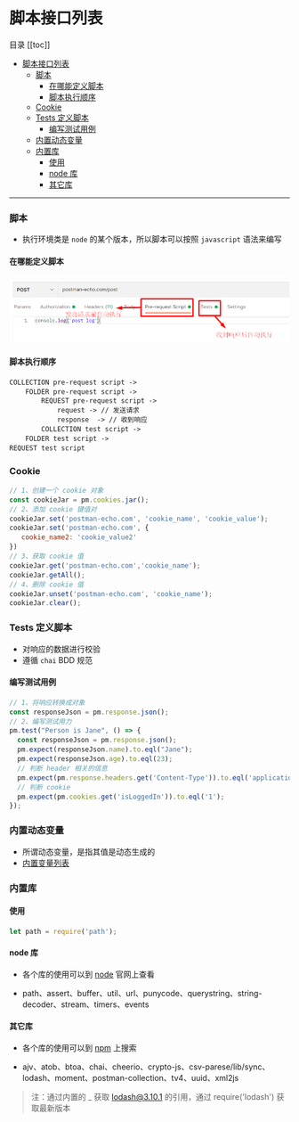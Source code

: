 

# 脚本接口列表

目录
[[toc]]
- [脚本接口列表](#脚本接口列表)
    - [脚本](#脚本)
      - [在哪能定义脚本](#在哪能定义脚本)
      - [脚本执行顺序](#脚本执行顺序)
    - [Cookie](#cookie)
    - [Tests 定义脚本](#tests-定义脚本)
      - [编写测试用例](#编写测试用例)
    - [内置动态变量](#内置动态变量)
    - [内置库](#内置库)
      - [使用](#使用)
      - [node 库](#node-库)
      - [其它库](#其它库)

------

### 脚本

- 执行环境类是 `node` 的某个版本，所以脚本可以按照 `javascript` 语法来编写

#### 在哪能定义脚本

![excute](/postman/excute.png)

#### 脚本执行顺序

```markdown
COLLECTION pre-request script -> 
	FOLDER pre-request script ->
		REQUEST pre-request script ->
			request	-> // 发送请求
			response  -> // 收到响应
		COLLECTION test script ->
	FOLDER test script ->
REQUEST test script
```

### Cookie

```javascript
// 1、创建一个 cookie 对象
const cookieJar = pm.cookies.jar();
// 2、添加 cookie 键值对
cookieJar.set('postman-echo.com', 'cookie_name', 'cookie_value');
cookieJar.set('postman-echo.com', {
   cookie_name2: 'cookie_value2'
})
// 3、获取 cookie 值
cookieJar.get('postman-echo.com','cookie_name');
cookieJar.getAll();
// 4、删除 cookie 值
cookieJar.unset('postman-echo.com', 'cookie_name');
cookieJar.clear();
```

### Tests 定义脚本

- 对响应的数据进行校验
- 遵循 `chai` BDD 规范

#### 编写测试用例

```javascript
// 1、将响应转换成对象
const responseJson = pm.response.json();
// 2、编写测试用力
pm.test("Person is Jane", () => {
  const responseJson = pm.response.json();
  pm.expect(responseJson.name).to.eql("Jane");
  pm.expect(responseJson.age).to.eql(23);
  // 判断 header 相关的信息
  pm.expect(pm.response.headers.get('Content-Type')).to.eql('application/json');
  // 判断 cookie 
  pm.expect(pm.cookies.get('isLoggedIn')).to.eql('1');
});
```

### 内置动态变量

- 所谓动态变量，是指其值是动态生成的
- [内置变量列表](https://learning.postman.com/docs/writing-scripts/script-references/variables-list/)

### 内置库

#### 使用

```javascript
let path = require('path');
```

#### node 库

- 各个库的使用可以到 [node](https://nodejs.org/docs/latest-v15.x/api/) 官网上查看

- path、assert、buffer、util、url、punycode、querystring、string-decoder、stream、timers、events

#### 其它库

- 各个库的使用可以到 [npm](https://www.npmjs.com/) 上搜索

- ajv、atob、btoa、chai、cheerio、crypto-js、csv-parese/lib/sync、lodash、moment、postman-collection、tv4、uuid、xml2js

> 注：通过内置的 _ 获取 lodash@3.10.1 的引用，通过 require('lodash') 获取最新版本

